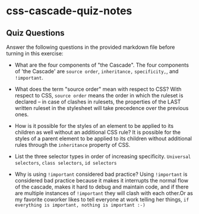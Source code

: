 # css-cascade-quiz-notes

## Quiz Questions

Answer the following questions in the provided markdown file before turning in this exercise:

- What are the four components of "the Cascade".
  The four components of 'the Cascade' are `source order`, `inheritance,` `specificity,`, and `!important`.

- What does the term "source order" mean with respect to CSS?
  With respect to CSS, `source order` means the order in which the ruleset is declared – in case of clashes in rulesets, the properties of the LAST written ruleset in the stylesheet will take precedence over the previous ones.

- How is it possible for the styles of an element to be applied to its children as well without an additional CSS rule?
  It is possible for the styles of a parent element to be applied to its children without additional rules through the `inheritance` property of CSS.

- List the three selector types in order of increasing specificity.
  `Universal selectors`, `class selectors`, `id selectors`

- Why is using `!important` considered bad practice?
  Using `!important` is considered bad practice because it makes it interrupts the normal flow of the cascade, makes it hard to debug and maintain code, and if there are multiple instances of `!important` they will clash with each other.Or as my favorite coworker likes to tell everyone at work telling her things, `if everything is important, nothing is important :-)`
